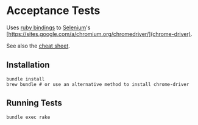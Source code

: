 # Acceptance Tests

Uses [ruby bindings](https://github.com/SeleniumHQ/selenium/wiki/Ruby-Bindings) to [Selenium](https://seleniumhq.github.io)'s [https://sites.google.com/a/chromium.org/chromedriver/](chrome-driver).

See also the [cheat sheet](https://gist.github.com/kenrett/7553278).

## Installation

```
bundle install
brew bundle # or use an alternative method to install chrome-driver
```

## Running Tests

```
bundle exec rake
```
